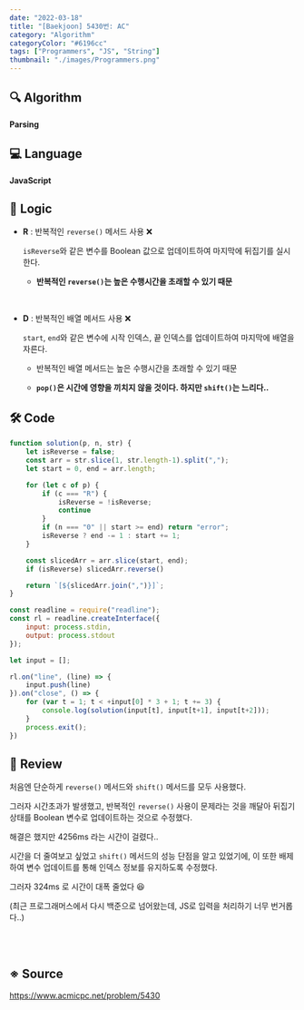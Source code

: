 ```yaml
---
date: "2022-03-18"
title: "[Baekjoon] 5430번: AC"
category: "Algorithm"
categoryColor: "#6196cc"
tags: ["Programmers", "JS", "String"]
thumbnail: "./images/Programmers.png"
---
```


## 🔍 Algorithm

**Parsing**

## 💻 Language

**JavaScript**

## 📍 Logic

- **R** : 반복적인 `reverse()` 메서드 사용 ❌

  `isReverse`와 같은 변수를 Boolean 값으로 업데이트하여 마지막에 뒤집기를 실시한다.

  - **반복적인 `reverse()`는 높은 수행시간을 초래할 수 있기 때문**

<br />

- **D** : 반복적인 배열 메서드 사용 ❌

  `start`, `end`와 같은 변수에 시작 인덱스, 끝 인덱스를 업데이트하여 마지막에 배열을 자른다.

  - 반복적인 배열 메서드는 높은 수행시간을 초래할 수 있기 때문

  - **`pop()`은 시간에 영향을 끼치지 않을 것이다. 하지만 `shift()`는 느리다..**

## 🛠 Code

```js
function solution(p, n, str) {
    let isReverse = false;
    const arr = str.slice(1, str.length-1).split(",");
    let start = 0, end = arr.length;

    for (let c of p) {
        if (c === "R") {
            isReverse = !isReverse;
            continue
        }
        if (n === "0" || start >= end) return "error";
        isReverse ? end -= 1 : start += 1;
    }

    const slicedArr = arr.slice(start, end);
    if (isReverse) slicedArr.reverse()

    return `[${slicedArr.join(",")}]`;
}

const readline = require("readline");
const rl = readline.createInterface({
    input: process.stdin,
    output: process.stdout
});

let input = [];

rl.on("line", (line) => {
    input.push(line)
}).on("close", () => {
    for (var t = 1; t < +input[0] * 3 + 1; t += 3) {
        console.log(solution(input[t], input[t+1], input[t+2]));
    }
    process.exit();
})
```

## 📝 Review

처음엔 단순하게 `reverse()` 메서드와 `shift()` 메서드를 모두 사용했다.

그러자 시간초과가 발생했고, 반복적인 `reverse()` 사용이 문제라는 것을 깨달아 뒤집기 상태를 Boolean 변수로 업데이트하는 것으로 수정했다.

해결은 했지만 4256ms 라는 시간이 걸렸다..

시간을 더 줄여보고 싶었고 `shift()` 메서드의 성능 단점을 알고 있었기에, 이 또한 배제하여 변수 업데이트를 통해 인덱스 정보를 유지하도록 수정했다.

그러자 324ms 로 시간이 대폭 줄었다 😆

(최근 프로그래머스에서 다시 백준으로 넘어왔는데, JS로 입력을 처리하기 너무 번거롭다..)

<br />
<br />

## ※ Source

https://www.acmicpc.net/problem/5430
